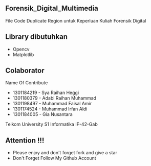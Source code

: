 ## Forensik_Digital_Multimedia
File Code Duplicate Region untuk Keperluan Kuliah Forensik Digital

## Library dibutuhkan 
- Opencv 
- Matplotlib

## Colaborator

Name Of Contribute
- 1301184219 - Sya Raihan Heggi
- 1301180379 - Adabi Raihan Muhammad
- 1301198497 - Muhammad Faisal Amir
- 1301174524 - Muhammad Irfan Aldi
- 1301184005 - Gia Nusantara

Telkom University S1 Informatika IF-42-Gab

## Attention !!!
- Please enjoy and don't forget fork and give a star
- Don't Forget Follow My Github Account